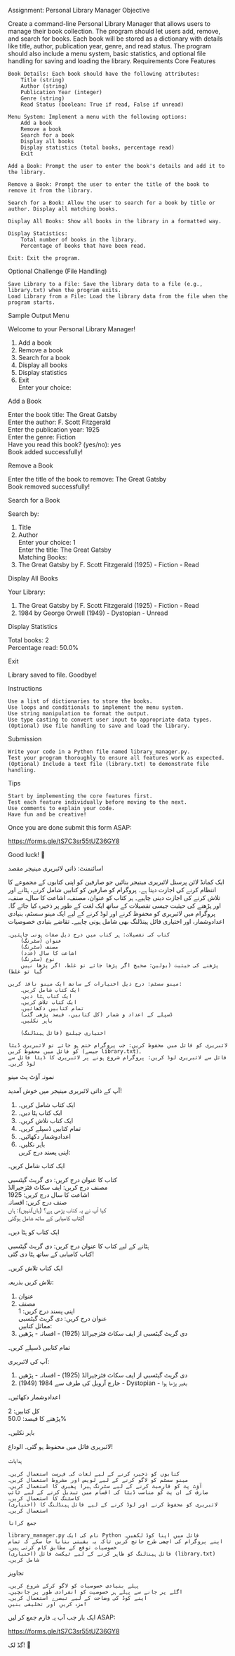 Assignment: Personal Library Manager
Objective

Create a command-line Personal Library Manager that allows users to manage their book collection. The program should let users add, remove, and search for books. Each book will be stored as a dictionary with details like title, author, publication year, genre, and read status. The program should also include a menu system, basic statistics, and optional file handling for saving and loading the library.
Requirements
Core Features

    Book Details: Each book should have the following attributes:
        Title (string)
        Author (string)
        Publication Year (integer)
        Genre (string)
        Read Status (boolean: True if read, False if unread)

    Menu System: Implement a menu with the following options:
        Add a book
        Remove a book
        Search for a book
        Display all books
        Display statistics (total books, percentage read)
        Exit

    Add a Book: Prompt the user to enter the book's details and add it to the library.

    Remove a Book: Prompt the user to enter the title of the book to remove it from the library.

    Search for a Book: Allow the user to search for a book by title or author. Display all matching books.

    Display All Books: Show all books in the library in a formatted way.

    Display Statistics:
        Total number of books in the library.
        Percentage of books that have been read.

    Exit: Exit the program.

Optional Challenge (File Handling)

    Save Library to a File: Save the library data to a file (e.g., library.txt) when the program exits.
    Load Library from a File: Load the library data from the file when the program starts.

Sample Output
Menu

Welcome to your Personal Library Manager!  
1. Add a book  
2. Remove a book  
3. Search for a book  
4. Display all books  
5. Display statistics  
6. Exit  
Enter your choice:  

Add a Book

Enter the book title: The Great Gatsby  
Enter the author: F. Scott Fitzgerald  
Enter the publication year: 1925  
Enter the genre: Fiction  
Have you read this book? (yes/no): yes  
Book added successfully!  

Remove a Book

Enter the title of the book to remove: The Great Gatsby  
Book removed successfully!  

Search for a Book

Search by:  
1. Title  
2. Author  
Enter your choice: 1  
Enter the title: The Great Gatsby  
Matching Books:  
1. The Great Gatsby by F. Scott Fitzgerald (1925) - Fiction - Read  

Display All Books

Your Library:  
1. The Great Gatsby by F. Scott Fitzgerald (1925) - Fiction - Read  
2. 1984 by George Orwell (1949) - Dystopian - Unread  

Display Statistics

Total books: 2  
Percentage read: 50.0%  

Exit

Library saved to file. Goodbye!  

Instructions

    Use a list of dictionaries to store the books.
    Use loops and conditionals to implement the menu system.
    Use string manipulation to format the output.
    Use type casting to convert user input to appropriate data types.
    (Optional) Use file handling to save and load the library.

Submission

    Write your code in a Python file named library_manager.py.
    Test your program thoroughly to ensure all features work as expected.
    (Optional) Include a text file (library.txt) to demonstrate file handling.

Tips

    Start by implementing the core features first.
    Test each feature individually before moving to the next.
    Use comments to explain your code.
    Have fun and be creative!

Once you are done submit this form ASAP:

https://forms.gle/tS7C3sr55tUZ36GY8

Good luck! 🚀


اسائنمنٹ: ذاتی لائبریری مینیجر
مقصد

ایک کمانڈ لائن پرسنل لائبریری مینیجر بنائیں جو صارفین کو اپنی کتابوں کے مجموعے کا انتظام کرنے کی اجازت دیتا ہے۔ پروگرام کو صارفین کو کتابیں شامل کرنے، ہٹانے اور تلاش کرنے کی اجازت دینی چاہیے۔ ہر کتاب کو عنوان، مصنف، اشاعت کا سال، صنف، اور پڑھنے کی حیثیت جیسی تفصیلات کے ساتھ ایک لغت کے طور پر ذخیرہ کیا جائے گا۔ پروگرام میں لائبریری کو محفوظ کرنے اور لوڈ کرنے کے لیے ایک مینو سسٹم، بنیادی اعدادوشمار، اور اختیاری فائل ہینڈلنگ بھی شامل ہونی چاہیے۔
تقاضے
بنیادی خصوصیات

    کتاب کی تفصیلات: ہر کتاب میں درج ذیل صفات ہونی چاہئیں۔
        عنوان (سٹرنگ)
        مصنف (سٹرنگ)
        اشاعت کا سال (عدد)
        نوع (سٹرنگ)
        پڑھنے کی حیثیت (بولین: صحیح اگر پڑھا جائے تو غلط، اگر پڑھا نہیں گیا تو غلط)

    مینو سسٹم: درج ذیل اختیارات کے ساتھ ایک مینو نافذ کریں:
        ایک کتاب شامل کریں۔
        ایک کتاب ہٹا دیں۔
        ایک کتاب تلاش کریں۔
        تمام کتابیں دکھائیں۔
        ڈسپلے کے اعداد و شمار (کل کتابیں، فیصد پڑھی گئی)
        باہر نکلیں۔

        اختیاری چیلنج (فائل ہینڈلنگ)

    لائبریری کو فائل میں محفوظ کریں: جب پروگرام ختم ہو جائے تو لائبریری ڈیٹا کو فائل میں محفوظ کریں (جیسے library.txt)۔
    فائل سے لائبریری لوڈ کریں: پروگرام شروع ہونے پر لائبریری کا ڈیٹا فائل سے لوڈ کریں۔

نمونہ آؤٹ پٹ
مینو

آپ کے ذاتی لائبریری مینیجر میں خوش آمدید!  
1. ایک کتاب شامل کریں۔  
2. ایک کتاب ہٹا دیں۔  
3. ایک کتاب تلاش کریں۔  
4. تمام کتابیں ڈسپلے کریں۔  
5. اعدادوشمار دکھائیں۔  
6. باہر نکلیں۔  
اپنی پسند درج کریں:  

ایک کتاب شامل کریں۔

کتاب کا عنوان درج کریں: دی گریٹ گیٹسبی  
مصنف درج کریں: ایف سکاٹ فٹزجیرالڈ  
اشاعت کا سال درج کریں: 1925  
صنف درج کریں: افسانہ  
کیا آپ نے یہ کتاب پڑھی ہے؟ (ہاں/نہیں): ہاں  
کتاب کامیابی کے ساتھ شامل ہوگئی!  

ایک کتاب کو ہٹا دیں۔

ہٹانے کے لیے کتاب کا عنوان درج کریں: دی گریٹ گیٹسبی  
کتاب کامیابی کے ساتھ ہٹا دی گئی!  

ایک کتاب تلاش کریں۔

تلاش کریں بذریعہ:  
1. عنوان  
2. مصنف  
اپنی پسند درج کریں: 1  
عنوان درج کریں: دی گریٹ گیٹسبی  
مماثل کتابیں:  
1. دی گریٹ گیٹسبی از ایف سکاٹ فٹزجیرالڈ (1925) - افسانہ - پڑھیں  

تمام کتابیں ڈسپلے کریں۔

آپ کی لائبریری:  
1. دی گریٹ گیٹسبی از ایف سکاٹ فٹزجیرالڈ (1925) - افسانہ - پڑھیں  
2. جارج آرویل کی طرف سے 1984 (1949) - Dystopian - بغیر پڑھا ہوا  

اعدادوشمار دکھائیں۔

کل کتابیں: 2  
پڑھنے کا فیصد: 50.0%  

باہر نکلیں۔

لائبریری فائل میں محفوظ ہو گئی۔ الوداع!  

ہدایات

    کتابوں کو ذخیرہ کرنے کے لیے لغات کی فہرست استعمال کریں۔
    مینو سسٹم کو لاگو کرنے کے لیے لوپس اور مشروط استعمال کریں۔
    آؤٹ پٹ کو فارمیٹ کرنے کے لیے سٹرنگ ہیرا پھیری کا استعمال کریں۔
    صارف کے ان پٹ کو مناسب ڈیٹا کی اقسام میں تبدیل کرنے کے لیے ٹائپ کاسٹنگ کا استعمال کریں۔
    (اختیاری) لائبریری کو محفوظ کرنے اور لوڈ کرنے کے لیے فائل ہینڈلنگ کا استعمال کریں۔

    جمع کرانا

    library_manager.py نام کی ایک Python فائل میں اپنا کوڈ لکھیں۔
    اپنے پروگرام کی اچھی طرح جانچ کریں تاکہ یہ یقینی بنایا جا سکے کہ تمام خصوصیات توقع کے مطابق کام کرتی ہیں۔
    (اختیاری) فائل ہینڈلنگ کو ظاہر کرنے کے لیے ٹیکسٹ فائل (library.txt) شامل کریں۔

تجاویز

    پہلے بنیادی خصوصیات کو لاگو کرکے شروع کریں۔
    اگلے پر جانے سے پہلے ہر خصوصیت کو انفرادی طور پر جانچیں۔
    اپنے کوڈ کی وضاحت کے لیے تبصرے استعمال کریں۔
    مزہ کریں اور تخلیقی بنیں!

ایک بار جب آپ یہ فارم جمع کر لیں ASAP:

https://forms.gle/tS7C3sr55tUZ36GY8

گڈ لک! 🚀
